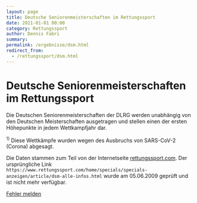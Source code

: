 ```yaml
---
layout: page
title: Deutsche Seniorenmeisterschaften im Rettungssport
date: 2021-01-01 00:00
category: Rettungssport
author: Dennis Fabri
summary: 
permalink: /ergebnisse/dsm.html
redirect_from:
  - /rettungssport/dsm.html
---
```


# Deutsche Seniorenmeisterschaften im Rettungssport

Die Deutschen Seniorenmeisterschaften der DLRG werden unabhängig von den Deutschen Meisterschaften ausgetragen und
stellen einen der ersten Höhepunkte in jedem Wettkampfjahr dar.

<!-- markdownlint-disable MD033 -->

  <div id="display"></div>
  <script>
    const baseurl = "{{site.phpurl}}/ergebnisse/dsm/";
    const listCompetitions = async () => {
      const response = await fetch(baseurl, {
        method: 'GET'
      });

      const data = await response.json(); //extract JSON from the http response

      var rows = "";
      var number = data.data.length;

      for (d in data.data) {
        var competition = data.data[d];
        var year = competition.year;
        var location = competition.location;
        var individual = "-";
        var team = "-";
        var og = "-";
        var lv = "-";

        if (competition.url != "" && (('' + competition.url) != 'undefined')) {
          location = "<a href=\"" + competition.url + "\">" + competition.location + "</a>";
        }
        if (competition.individual != "" && (('' + competition.individual) != 'undefined')) {
          individual = "<a href=\"" + baseurl + competition.individual + "\">Einzel</a>";
        }
        if (competition.team != "" && (('' + competition.team) != 'undefined')) {
          team = "<a href=\"" + baseurl + competition.team + "\">Mannschaft</a>";
        }
        if (competition.lv != "" && (('' + competition.lv) != 'undefined')) {
          lv = "<a href=\"" + baseurl + competition.lv + "\">LV-Wertung</a>";
        }
        if (competition.og != "" && (('' + competition.og) != 'undefined')) {
          og = "<a href=\"" + baseurl + competition.og + "\">OG-Wertung</a>";
        }

        rows += "<tr>";
        rows += "<td style=\"border-left: 1px solid #0077BB; text-align: center; padding-right: 0.2em;\">" + year + "</td>";
        rows += "<td>" + location + "</td><td style=\"text-align: center; padding-right: 0.2em;\">" + individual + "</td>";
        rows += "<td style=\"text-align: center; padding-right: 0.2em;\">" + team + "</td>";
        rows += "<td style=\"text-align: center; padding-right: 0.2em;\">" + og + "</td>";
        rows += "<td style=\"border-right: 1px solid #0077BB; text-align: right; padding-right: 0.2em;\">" + number + "</td>";
        rows += "</tr>";

        number--;
      };

      var table = '<table style="border: 1px solid #0077BB; width: min(99%, 75em) ; border-collapse: collapse;">';
      table += '<tr style="background-color: #0077BB; color: WHITE; border: 1px solid #0077bb;">';
      table += '<th style="border-left: 1px solid #0077BB; text-align: center;">Jahr</th>';
      table += '<th style="text-align: center;">Ort</th>';
      table += '<th colspan="3" style="text-align: center;">Ergebnisse</th>';
      table += '<th style="border-right: 1px solid #0077BB; text-align: center;">Nr</th>';
      table += '</tr>';
      table += rows;
      table += '</table>';

      document.getElementById("display").innerHTML = table;
    }

    listCompetitions();
  </script>

<sup>1)</sup> Diese Wettkämpfe wurden wegen des Ausbruchs von SARS-CoV-2 (Corona) abgesagt.

Die Daten stammen zum Teil von der Internetseite [rettungssport.com](https://www.rettungssport.com). Der ursprüngliche Link
```https://www.rettungssport.com/home/specials/specials-anzeigen/article/dsm-alle-infos.html``` wurde am 05.06.2009
geprüft und ist nicht mehr verfügbar.

[Fehler melden](mailto:info@dennisfabri.de)
